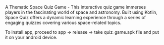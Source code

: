 A Thematic Space Quiz Game - This interactive quiz game immerses players in the fascinating world of space and astronomy. Built using Kotlin, Space Quiz offers a dynamic learning experience through a series of engaging quizzes covering various space-related topics.

To install app, proceed to app -> release -> take quiz_game.apk file and put it on your android device.
